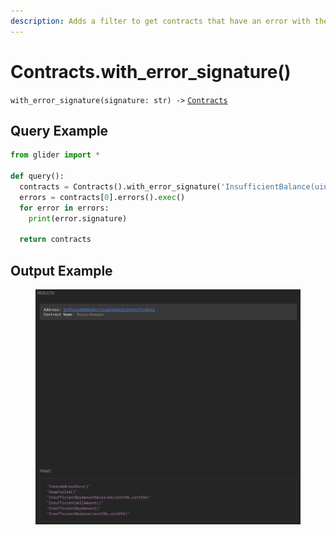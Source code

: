 ```yaml
---
description: Adds a filter to get contracts that have an error with the given signature.
---
```


# Contracts.with\_error\_signature()

`with_error_signature(signature: str) ->` [`Contracts`](./)

## Query Example

```python
from glider import *

def query():
  contracts = Contracts().with_error_signature('InsufficientBalance(uint256,uint256)').exec(1)
  errors = contracts[0].errors().exec()
  for error in errors:
    print(error.signature)

  return contracts
```

## Output Example

<figure><img src="../../.gitbook/assets/image (1) (1) (1) (1) (1) (1) (1) (1) (1) (1) (1) (1) (1) (1) (1) (1) (1) (1) (1) (1) (1) (1) (1) (1) (1) (1) (1) (1) (1) (1) (1) (1) (1) (1).png" alt=""><figcaption></figcaption></figure>

